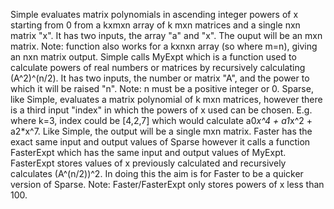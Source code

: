 Simple evaluates matrix polynomials in ascending integer powers of x starting from 0 from a kxmxn array of k mxn matrices and a single nxn matrix "x". It has two inputs, the array "a" and "x". The ouput will be an mxn matrix. Note: function also works for a kxnxn array (so where m=n), giving an nxn matrix output.
Simple calls MyExpt which is a function used to calculate powers of real numbers or matrices by recursively calculating (A^2)^(n/2). It has two inputs, the number or matrix "A", and the power to which it will be raised "n". Note: n must be a positive integer or 0.
Sparse, like Simple, evaluates a matrix polynomial of k mxn matrices, however there is a third input "index" in which the powers of x used can be chosen. E.g. where k=3, index could be [4,2,7] which would calculate a0*x^4 + a1*x^2 + a2*x^7. Like Simple, the output will be a single mxn matrix.
Faster has the exact same input and output values of Sparse however it calls a function FasterExpt which has the same input and output values of MyExpt.
FasterExpt stores values of x previously calculated and recursively calculates (A^(n/2))^2. In doing this the aim is for Faster to be a quicker version of Sparse. Note: Faster/FasterExpt only stores powers of x less than 100.
